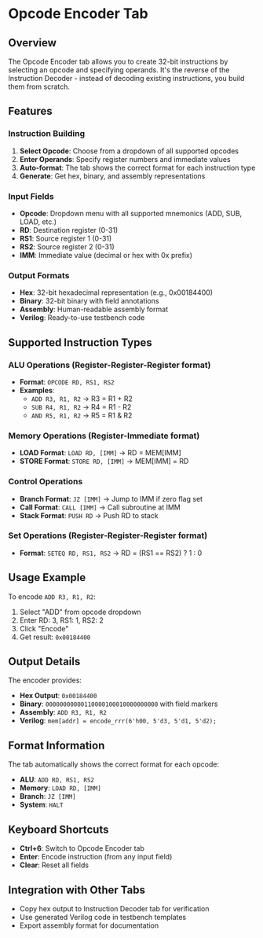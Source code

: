 # Opcode Encoder Tab

## Overview
The Opcode Encoder tab allows you to create 32-bit instructions by selecting an opcode and specifying operands. It's the reverse of the Instruction Decoder - instead of decoding existing instructions, you build them from scratch.

## Features

### Instruction Building
1. **Select Opcode**: Choose from a dropdown of all supported opcodes
2. **Enter Operands**: Specify register numbers and immediate values
3. **Auto-format**: The tab shows the correct format for each instruction type
4. **Generate**: Get hex, binary, and assembly representations

### Input Fields
- **Opcode**: Dropdown menu with all supported mnemonics (ADD, SUB, LOAD, etc.)
- **RD**: Destination register (0-31)
- **RS1**: Source register 1 (0-31)  
- **RS2**: Source register 2 (0-31)
- **IMM**: Immediate value (decimal or hex with 0x prefix)

### Output Formats
- **Hex**: 32-bit hexadecimal representation (e.g., 0x00184400)
- **Binary**: 32-bit binary with field annotations
- **Assembly**: Human-readable assembly format
- **Verilog**: Ready-to-use testbench code

## Supported Instruction Types

### ALU Operations (Register-Register-Register format)
- **Format**: `OPCODE RD, RS1, RS2`
- **Examples**: 
  - `ADD R3, R1, R2` → R3 = R1 + R2
  - `SUB R4, R1, R2` → R4 = R1 - R2
  - `AND R5, R1, R2` → R5 = R1 & R2

### Memory Operations (Register-Immediate format)
- **LOAD Format**: `LOAD RD, [IMM]` → RD = MEM[IMM]
- **STORE Format**: `STORE RD, [IMM]` → MEM[IMM] = RD

### Control Operations
- **Branch Format**: `JZ [IMM]` → Jump to IMM if zero flag set
- **Call Format**: `CALL [IMM]` → Call subroutine at IMM
- **Stack Format**: `PUSH RD` → Push RD to stack

### Set Operations (Register-Register-Register format)
- **Format**: `SETEQ RD, RS1, RS2` → RD = (RS1 == RS2) ? 1 : 0

## Usage Example

To encode `ADD R3, R1, R2`:
1. Select "ADD" from opcode dropdown
2. Enter RD: 3, RS1: 1, RS2: 2
3. Click "Encode"
4. Get result: `0x00184400`

## Output Details

The encoder provides:
- **Hex Output**: `0x00184400`
- **Binary**: `00000000000110000100010000000000` with field markers
- **Assembly**: `ADD R3, R1, R2`
- **Verilog**: `mem[addr] = encode_rrr(6'h00, 5'd3, 5'd1, 5'd2);`

## Format Information

The tab automatically shows the correct format for each opcode:
- **ALU**: `ADD RD, RS1, RS2`
- **Memory**: `LOAD RD, [IMM]`
- **Branch**: `JZ [IMM]`
- **System**: `HALT`

## Keyboard Shortcuts
- **Ctrl+6**: Switch to Opcode Encoder tab
- **Enter**: Encode instruction (from any input field)
- **Clear**: Reset all fields

## Integration with Other Tabs
- Copy hex output to Instruction Decoder tab for verification
- Use generated Verilog code in testbench templates
- Export assembly format for documentation
